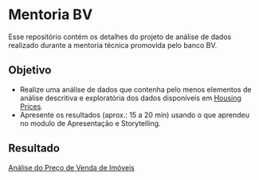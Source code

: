 # Mentoria BV
Esse repositório contém os detalhes do projeto de análise de dados realizado durante a mentoria técnica promovida pelo banco BV.

## Objetivo
- Realize uma análise de dados que contenha pelo menos elementos de análise descritiva e exploratória dos dados disponíveis em [Housing Prices](https://www.kaggle.com/competitions/home-data-for-ml-course/data?select=train.csv).
- Apresente os resultados (aprox.: 15 a 20 min) usando o que aprendeu no modulo de Apresentação e Storytelling.

## Resultado
[Análise do Preço de Venda de Imóveis](https://www.canva.com/design/DAGNIZ6N2Ls/l1Hw2yuFj1Xc5xGV_tF85g/view?utm_content=DAGNIZ6N2Ls&utm_campaign=share_your_design&utm_medium=link&utm_source=shareyourdesignpanel)
